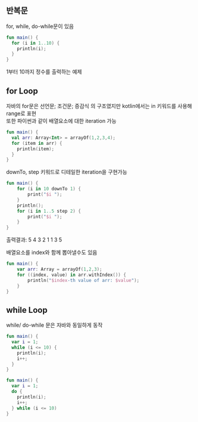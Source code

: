 ## 반복문
for, while, do-while문이 있음  
``` kotlin
fun main() {
  for (i in 1..10) {
    println(i);
  }
}
```
1부터 10까지 정수를 출력하는 예제  
  
## for Loop
자바의 for문은 선언문; 조건문; 증감식 의 구조였지만 kotlin에서는 in 키워드를 사용해 range로 표현  
또한 파이썬과 같이 배열요소에 대한 iteration 가능
``` kotlin
fun main() {
  val arr: Array<Int> = arrayOf(1,2,3,4);
  for (item in arr) {
    println(item);
  }
}
```
  
downTo, step 키워드로 디테일한 iteration을 구현가능
``` kotlin
fun main() {
	for (i in 10 downTo 1) {
		print("$i ");
	}
	println();
	for (i in 1..5 step 2) {
		print("$i ");
	}
}
```
출력결과:
5 4 3 2 1
1 3 5
  
배열요소를 index와 함께 뽑아낼수도 있음
``` kotlin
fun main() {
	var arr: Array = arrayOf(1,2,3);
	for ((index, value) in arr.withIndex()) {
		println("$index-th value of arr: $value");
	}
}
```
  
## while Loop
while/ do-while 문은 자바와 동일하게 동작
``` kotlin
fun main() {
  var i = 1;
  while (i <= 10) {
    println(i);
    i++;
  }
}
```
``` kotlin
fun main() {
  var i = 1;
  do {
    println(i);
    i++;
  } while (i <= 10)
}
```
